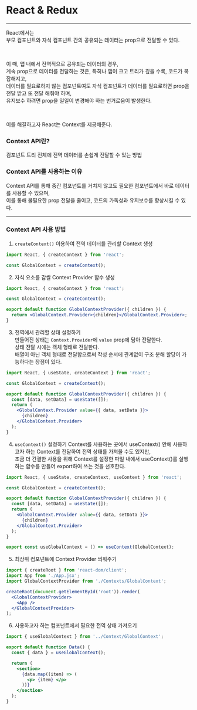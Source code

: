 # **React & Redux**

---

React에서는  
부모 컴포넌트와 자식 컴포넌트 간의 공유되는 데이터는 prop으로 전달할 수 있다.

<br>

이 때, 앱 내에서 전역적으로 공유되는 데이터의 경우,  
계속 prop으로 데이터를 전달하는 것은, 특히나 앱이 크고 트리가 깊을 수록, 코드가 복잡해지고,  
데이터를 필요로하지 않는 컴포넌트여도 자식 컴포넌트가 데이터를 필요로하면 prop을 전달 받고 또 전달 해줘야 하며,  
유지보수 하려면 prop을 일일이 변경해야 하는 번거로움이 발생한다.

<br>

이를 해결하고자 React는 Context를 제공해준다.

### **Context API란?**

컴포넌트 트리 전체에 전역 데이터를 손쉽게 전달할 수 있는 방법

### **Context API를 사용하는 이유**

Context API를 통해 중간 컴포넌트를 거치지 않고도 필요한 컴포넌트에서 바로 데이터를 사용할 수 있으며,  
이를 통해 불필요한 prop 전달을 줄이고, 코드의 가독성과 유지보수를 향상시킬 수 있다.

---

### **Context API 사용 방법**

1. `createContext()` 이용하여 전역 데이터를 관리할 Context 생성

```jsx
import React, { createContext } from 'react';

const GlobalContext = createContext();
```

2. 자식 요소를 감쌀 Context Provider 함수 생성

```jsx
import React, { createContext } from 'react';

const GlobalContext = createContext();

export default function GlobalContextProvider({ children }) {
  return <GlobalContext.Provider>{children}</GlobalContext.Provider>;
}
```

3. 전역에서 관리할 상태 설정하기  
   만들어진 상태는 `Context.Provider`에 `value` prop에 담아 전달한다.  
   상태 전달 시에는 객체 형태로 전달한다.  
   배열이 아닌 객체 형태로 전달함으로써 작성 순서에 관계없이 구조 분해 할당이 가능하다는 장점이 있다.

```jsx
import React, { useState, createContext } from 'react';

const GlobalContext = createContext();

export default function GlobalContextProvider({ children }) {
  const [data, setData] = useState([]);
  return (
    <GlobalContext.Provider value={{ data, setData }}>
      {children}
    </GlobalContext.Provider>
  );
}
```

4. `useContext()` 설정하기
   Context를 사용하는 곳에서 useContext() 안에 사용하고자 하는 Context를 전달하여 전역 상태를 가져올 수도 있지만,  
   조금 더 간결한 사용을 위해 Context를 설정한 파일 내에서 useContext()를 실행하는 함수를 만들어 export하여 쓰는 것을 선호한다.

```jsx
import React, { useState, createContext, useContext } from 'react';

const GlobalContext = createContext();

export default function GlobalContextProvider({ children }) {
  const [data, setData] = useState([]);
  return (
    <GlobalContext.Provider value={{ data, setData }}>
      {children}
    </GlobalContext.Provider>
  );
}

export const useGlobalContext = () => useContext(GlobalContext);
```

5. 최상위 컴포넌트에 Context Provider 씌워주기

```jsx
import { createRoot } from 'react-dom/client';
import App from './App.jsx';
import GlobalContextProvider from './Contexts/GlobalContext';

createRoot(document.getElementById('root')).render(
  <GlobalContextProvider>
    <App />
  </GlobalContextProvider>
);
```

6. 사용하고자 하는 컴포넌트에서 필요한 전역 상태 가져오기

```jsx
import { useGlobalContext } from '../Context/GlobalContext';

export default function Data() {
  const { data } = useGlobalContext();

  return (
    <section>
      {data.map((item) => (
        <p> {item} </p>
      ))}
    </section>
  );
}
```
